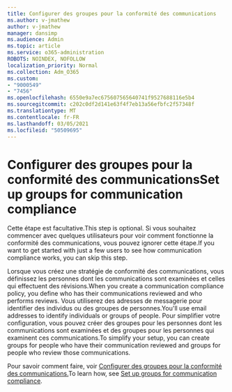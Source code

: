 ```yaml
---
title: Configurer des groupes pour la conformité des communications
ms.author: v-jmathew
author: v-jmathew
manager: dansimp
ms.audience: Admin
ms.topic: article
ms.service: o365-administration
ROBOTS: NOINDEX, NOFOLLOW
localization_priority: Normal
ms.collection: Adm_O365
ms.custom:
- "9000549"
- "7456"
ms.openlocfilehash: 6550e9a7ec675607565640741f9527688116e5b4
ms.sourcegitcommit: c202c0df2d141e63f4f7eb13a56efbfc2f57348f
ms.translationtype: MT
ms.contentlocale: fr-FR
ms.lasthandoff: 03/05/2021
ms.locfileid: "50509695"
---
```

# <a name="set-up-groups-for-communication-compliance"></a><span data-ttu-id="9a67a-102">Configurer des groupes pour la conformité des communications</span><span class="sxs-lookup"><span data-stu-id="9a67a-102">Set up groups for communication compliance</span></span>

<span data-ttu-id="9a67a-103">Cette étape est facultative.</span><span class="sxs-lookup"><span data-stu-id="9a67a-103">This step is optional.</span></span> <span data-ttu-id="9a67a-104">Si vous souhaitez commencer avec quelques utilisateurs pour voir comment fonctionne la conformité des communications, vous pouvez ignorer cette étape.</span><span class="sxs-lookup"><span data-stu-id="9a67a-104">If you want to get started with just a few users to see how communication compliance works, you can skip this step.</span></span>  
  
<span data-ttu-id="9a67a-105">Lorsque vous créez une stratégie de conformité des communications, vous définissez les personnes dont les communications sont examinées et celles qui effectuent des révisions.</span><span class="sxs-lookup"><span data-stu-id="9a67a-105">When you create a communication compliance policy, you define who has their communications reviewed and who performs reviews.</span></span> <span data-ttu-id="9a67a-106">Vous utiliserez des adresses de messagerie pour identifier des individus ou des groupes de personnes.</span><span class="sxs-lookup"><span data-stu-id="9a67a-106">You'll use email addresses to identify individuals or groups of people.</span></span> <span data-ttu-id="9a67a-107">Pour simplifier votre configuration, vous pouvez créer des groupes pour les personnes dont les communications sont examinées et des groupes pour les personnes qui examinent ces communications.</span><span class="sxs-lookup"><span data-stu-id="9a67a-107">To simplify your setup, you can create groups for people who have their communication reviewed and groups for people who review those communications.</span></span>  
  
<span data-ttu-id="9a67a-108">Pour savoir comment faire, voir [Configurer des groupes pour la conformité des communications.](https://go.microsoft.com/fwlink/?linkid=2129594)</span><span class="sxs-lookup"><span data-stu-id="9a67a-108">To learn how, see [Set up groups for communication compliance](https://go.microsoft.com/fwlink/?linkid=2129594).</span></span>
